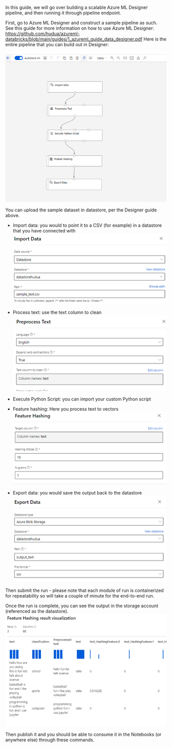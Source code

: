 In this guide, we will go over building a scalable Azure ML Designer pipeline, and then running it through pipeline endpoint.

First, go to Azure ML Designer and construct a sample pipeline as such. See this guide for more information on how to use Azure ML Designer: https://github.com/hudua/azureml-databricks/blob/main/guides/1_azureml_guide_data_designer.pdf Here is the entire pipeline that you can build out in Designer:

![alt text](/guides/images/pipeline1.PNG)

You can upload the sample dataset in datastore, per the Designer guide above.

* Import data: you would to point it to a CSV (for example) in a datastore that you have connected with
![alt text](/guides/images/pipeline2.PNG)

* Process text: use the text column to clean
![alt text](/guides/images/pipeline3.PNG)

* Execute Python Script: you can import your custom Python script
* Feature hashing: Here you process text to vectors
![alt text](/guides/images/pipeline4.PNG)

* Export data: you would save the output back to the datastore
![alt text](/guides/images/pipeline5.PNG)

Then submit the run - please note that each module of run is containerized for repeatability so will take a couple of minute for the end-to-end run.

Once the run is complete, you can see the output in the storage account (referenced as the datastore).
![alt text](/guides/images/pipeline6.PNG)

Then publish it and you should be able to consume it in the Notebooks (or anywhere else) through these commands.

